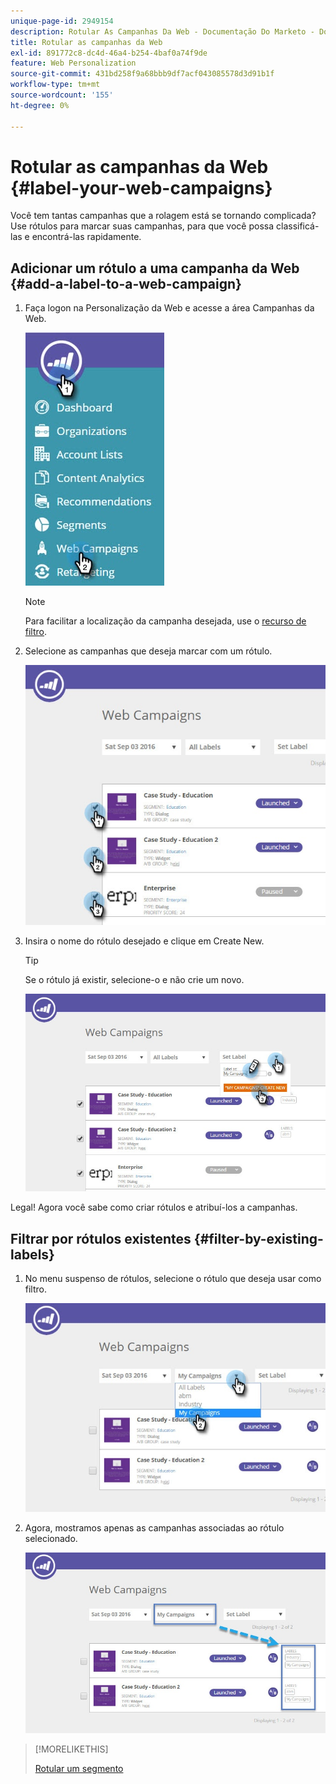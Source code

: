 ```yaml
---
unique-page-id: 2949154
description: Rotular As Campanhas Da Web - Documentação Do Marketo - Documentação Do Produto
title: Rotular as campanhas da Web
exl-id: 891772c8-dc4d-46a4-b254-4baf0a74f9de
feature: Web Personalization
source-git-commit: 431bd258f9a68bbb9df7acf043085578d3d91b1f
workflow-type: tm+mt
source-wordcount: '155'
ht-degree: 0%

---
```


# Rotular as campanhas da Web {#label-your-web-campaigns}

Você tem tantas campanhas que a rolagem está se tornando complicada? Use rótulos para marcar suas campanhas, para que você possa classificá-las e encontrá-las rapidamente.

## Adicionar um rótulo a uma campanha da Web {#add-a-label-to-a-web-campaign}

1. Faça logon na Personalização da Web e acesse a área Campanhas da Web.

   ![](assets/web-campaigns-hand.jpg)

   >[!NOTE]
   >
   >Para facilitar a localização da campanha desejada, use o [recurso de filtro](/help/marketo/product-docs/web-personalization/working-with-web-campaigns/filter-web-campaigns.md).

1. Selecione as campanhas que deseja marcar com um rótulo.

   ![](assets/web-campaigns-label.jpg)

1. Insira o nome do rótulo desejado e clique em Create New.

   >[!TIP]
   >
   >Se o rótulo já existir, selecione-o e não crie um novo.

   ![](assets/web-campaigns-set-label.jpg)

Legal! Agora você sabe como criar rótulos e atribuí-los a campanhas.

## Filtrar por rótulos existentes {#filter-by-existing-labels}

1. No menu suspenso de rótulos, selecione o rótulo que deseja usar como filtro.

   ![](assets/web-campaigns-my-campaigns-dropdown.jpg)

1. Agora, mostramos apenas as campanhas associadas ao rótulo selecionado.

   ![](assets/web-campaigns-label-showing.jpg)

>[!MORELIKETHIS]
>
>[Rotular um segmento](/help/marketo/product-docs/web-personalization/using-web-segments/label-your-segment.md)
